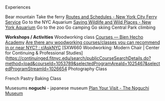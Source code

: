 


Experiences 

Bear mountain
Take the ferry
	[Routes and Schedules - New York City Ferry Service](https://www.ferry.nyc/routes-and-schedules/)
Go to the NYC Aquarium
	[Saving Wildlife and Wild Places - New York Aquarium](https://nyaquarium.com/)
Go to the zoo
Go camping
Go skiing
Central Park climbing 


**Workshops / Activities**
Woodworking class
	[Courses — Bien Hecho Academy](https://www.bienhechoacademy.com/courses)
	[Are there any woodworking courses/classes you can recommend in or near NYC? : r/AskNYC](https://www.reddit.com/r/AskNYC/comments/rj7hw4/are_there_any_woodworking_coursesclasses_you_can/)
	[SXW660 Woodworking: Modern Chair | Center for Continuing & Professional Studies](https://continuinged.fitnyc.edu/search/publicCourseSearchDetails.do?method=load&courseId=1053789&selectedProgramAreaId=1025467&selectedProgramStreamId=1026654
Photography Class

French Pastry Baking Class

Musesums
**noguchi** - japanese museum
	[Plan Your Visit - The Noguchi Museum](https://www.noguchi.org/museum/visit/plan/)


